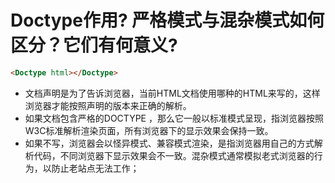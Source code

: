 # Doctype作用? 严格模式与混杂模式如何区分？它们有何意义?
```html
<Doctype html></Doctype>
```

- 文档声明是为了告诉浏览器，当前HTML文档使用哪种的HTML来写的，这样浏览器才能按照声明的版本来正确的解析。
- 如果文档包含严格的DOCTYPE ，那么它一般以标准模式呈现，指浏览器按照W3C标准解析渲染页面，所有浏览器下的显示效果会保持一致。
- 如果不写，浏览器会以怪异模式、兼容模式渲染，是指浏览器用自己的方式解析代码，不同浏览器下显示效果会不一致。混杂模式通常模拟老式浏览器的行为，以防止老站点无法工作；



